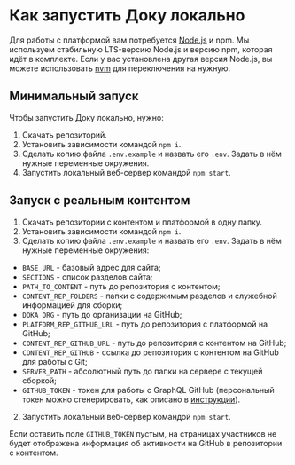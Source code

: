 # Как запустить Доку локально

Для работы с платформой вам потребуется [Node.js](https://nodejs.org/en/) и npm. Мы используем стабильную LTS-версию Node.js и версию npm, которая идёт в комплекте. Если у вас установлена другая версия Node.js, вы можете использовать [nvm](https://github.com/nvm-sh/nvm) для переключения на нужную.

## Минимальный запуск

Чтобы запустить Доку локально, нужно:

1. Скачать репозиторий.
1. Установить зависимости командой `npm i`.
1. Сделать копию файла `.env.example` и назвать его `.env`. Задать в нём нужные переменные окружения.
1. Запустить локальный веб-сервер командой `npm start`.

## Запуск с реальным контентом

1. Скачать репозитории с контентом и платформой в одну папку.
1. Установить зависимости командой `npm i`.
1. Сделать копию файла `.env.example` и назвать его `.env`. Задать в нём нужные переменные окружения:
  - `BASE_URL` - базовый адрес для сайта;
  - `SECTIONS` - список разделов сайта;
  - `PATH_TO_CONTENT` - путь до репозитория с контентом;
  - `CONTENT_REP_FOLDERS` - папки с содержимым разделов и служебной информацией для сборки;
  - `DOKA_ORG` - путь до организации на GitHub;
  - `PLATFORM_REP_GITHUB_URL` - путь до репозитория с платформой на GitHub;
  - `CONTENT_REP_GITHUB_URL` - путь до репозитория с контентом на GitHub;
  - `CONTENT_REP_GITHUB` - ссылка до репозитория с контентом на GitHub для работы с Git;
  - `SERVER_PATH` - абсолютный путь до папки на сервере с текущей сборкой;
  - `GITHUB_TOKEN` - токен для работы с GraphQL GitHub (персональный токен можно сгенерировать, как описано в [инструкции](https://docs.github.com/en/authentication/keeping-your-account-and-data-secure/creating-a-personal-access-token)).
2. Запустить локальный веб-сервер командой `npm start`.

Если оставить поле `GITHUB_TOKEN` пустым, на страницах участников не будет отображена информация об активности на GitHub в репозитории с контентом.
